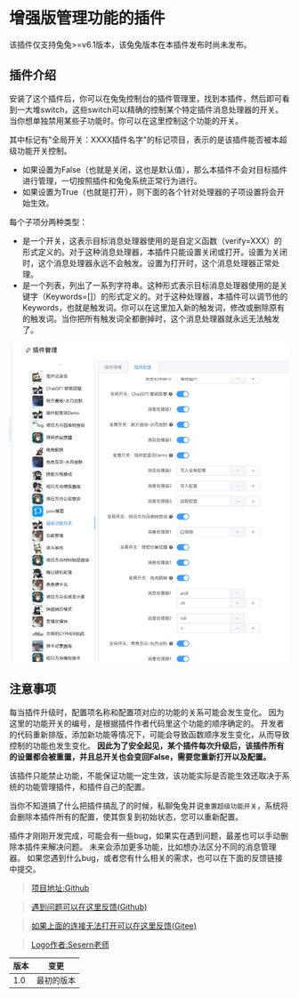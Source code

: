 # 增强版管理功能的插件

该插件仅支持兔兔>=v6.1版本，该兔兔版本在本插件发布时尚未发布。

## 插件介绍

安装了这个插件后，你可以在兔兔控制台的插件管理里，找到本插件，然后即可看到一大堆switch，这些switch可以精确的控制某个特定插件消息处理器的开关。当你想单独禁用某些子功能时。你可以在这里控制这个功能的开关。

其中标记有"全局开关：XXXX插件名字"的标记项目，表示的是该插件能否被本超级功能开关控制。
- 如果设置为False（也就是关闭，这也是默认值），那么本插件不会对目标插件进行管理，一切按照插件和兔兔系统正常行为进行。
- 如果设置为True（也就是打开），则下面的各个针对处理器的子项设置将会开始生效。

每个子项分两种类型：
- 是一个开关，这表示目标消息处理器使用的是自定义函数（verify=XXX）的形式定义的。对于这种消息处理器，本插件只能设置关闭或打开。设置为关闭时，这个消息处理器永远不会触发。设置为打开时，这个消息处理器正常处理。
- 是一个列表，列出了一系列字符串。这种形式表示目标消息处理器使用的是关键字（Keywords=[]）的形式定义的。对于这种处理器，本插件可以调节他的Keywords，也就是触发词。你可以在这里加入新的触发词，修改或删除原有的触发词。当你把所有触发词全都删掉时，这个消息处理器就永远无法触发了。

![例子](https://raw.githubusercontent.com/hsyhhssyy/amiyabot-hsyhhssyy-functions-gui/master/example.jpg)

## 注意事项

每当插件升级时，配置项名称和配置项对应的功能的关系可能会发生变化。
因为这里的功能开关的编号，是根据插件作者代码里这个功能的顺序确定的。
开发者的代码重新排版，添加新功能等情况下，可能会导致函数顺序发生变化，从而导致控制的功能也发生变化。
**因此为了安全起见，某个插件每次升级后，该插件所有的设置都会被重置，并且总开关也会变回False，需要您重新打开以及配置。**

该插件只能禁止功能，不能保证功能一定生效，该功能实际是否能生效还取决于系统的功能管理插件，和插件自己的配置。

当你不知道搞了什么把插件搞乱了的时候，私聊兔兔并说`重置超级功能开关`，系统将会删除本插件所有的配置，使其恢复到初始状态，您可以重新配置。

插件才刚刚开发完成，可能会有一些bug，如果实在遇到问题，最差也可以手动删除本插件来解决问题。
未来会添加更多功能，比如想办法区分不同的消息管理器。
如果您遇到什么bug，或者您有什么相关的需求，也可以在下面的反馈链接中提交。

> [项目地址:Github](https://github.com/hsyhhssyy/amiyabot-hsyhhssyy-functions-gui/)

> [遇到问题可以在这里反馈(Github)](https://github.com/hsyhhssyy/amiyabot-hsyhhssyy-functions-gui/issues/new/)

> [如果上面的连接无法打开可以在这里反馈(Gitee)](https://gitee.com/hsyhhssyy/amiyabot-plugin-bug-report/issues/new)

> [Logo作者:Sesern老师](https://space.bilibili.com/305550122)

|  版本   | 变更  |
|  ----  | ----  |
| 1.0  | 最初的版本 |